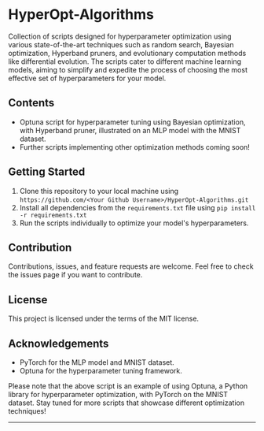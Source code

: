 # HyperOpt-Algorithms
Collection of scripts designed for hyperparameter optimization using various state-of-the-art techniques such as random search, Bayesian optimization, Hyperband pruners, and evolutionary computation methods like differential evolution. The scripts cater to different machine learning models, aiming to simplify and expedite the process of choosing the most effective set of hyperparameters for your model.

## Contents
- Optuna script for hyperparameter tuning using Bayesian optimization, with Hyperband pruner, illustrated on an MLP model with the MNIST dataset.
- Further scripts implementing other optimization methods coming soon!

## Getting Started
1. Clone this repository to your local machine using `https://github.com/<Your Github Username>/HyperOpt-Algorithms.git`
2. Install all dependencies from the `requirements.txt` file using `pip install -r requirements.txt`
3. Run the scripts individually to optimize your model's hyperparameters.

## Contribution
Contributions, issues, and feature requests are welcome. Feel free to check the issues page if you want to contribute.

## License
This project is licensed under the terms of the MIT license.

## Acknowledgements
- PyTorch for the MLP model and MNIST dataset.
- Optuna for the hyperparameter tuning framework.

Please note that the above script is an example of using Optuna, a Python library for hyperparameter optimization, with PyTorch on the MNIST dataset. Stay tuned for more scripts that showcase different optimization techniques!
****
